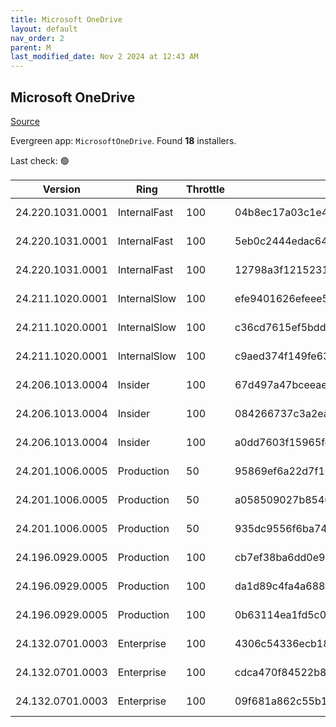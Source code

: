```yaml
---
title: Microsoft OneDrive
layout: default
nav_order: 2
parent: M
last_modified_date: Nov 2 2024 at 12:43 AM
---
```


## Microsoft OneDrive

[Source](https://onedrive.live.com/)

Evergreen app: `MicrosoftOneDrive`. Found **18** installers.

Last check: 🟢

| Version          | Ring         | Throttle | Sha256                                                           | Architecture | Type | URI                                                                                                                                                                  |
| ---------------- | ------------ | -------- | ---------------------------------------------------------------- | ------------ | ---- | -------------------------------------------------------------------------------------------------------------------------------------------------------------------- |
| 24.220.1031.0001 | InternalFast | 100      | 04b8ec17a03c1e4341e62d5331ede9559645978516c798471b02b2c11c4424b6 | ARM64        | exe  | [https://oneclient.sfx.ms/Win/Installers/24.220.1031.0001/arm64/OneDriveSetup.exe](https://oneclient.sfx.ms/Win/Installers/24.220.1031.0001/arm64/OneDriveSetup.exe) |
| 24.220.1031.0001 | InternalFast | 100      | 5eb0c2444edac648999b763adc83b9a45143f882ae943409a86581b42e405c22 | x64          | exe  | [https://oneclient.sfx.ms/Win/Installers/24.220.1031.0001/amd64/OneDriveSetup.exe](https://oneclient.sfx.ms/Win/Installers/24.220.1031.0001/amd64/OneDriveSetup.exe) |
| 24.220.1031.0001 | InternalFast | 100      | 12798a3f1215231ab9fb6ce076f922132e5cb12e3e1b00fba3f2dd140010a101 | x86          | exe  | [https://oneclient.sfx.ms/Win/Installers/24.220.1031.0001/OneDriveSetup.exe](https://oneclient.sfx.ms/Win/Installers/24.220.1031.0001/OneDriveSetup.exe)             |
| 24.211.1020.0001 | InternalSlow | 100      | efe9401626efeee552c510f93a4ddcdcbd39a9842541fdd4631ade169938180e | ARM64        | exe  | [https://oneclient.sfx.ms/Win/Installers/24.211.1020.0001/arm64/OneDriveSetup.exe](https://oneclient.sfx.ms/Win/Installers/24.211.1020.0001/arm64/OneDriveSetup.exe) |
| 24.211.1020.0001 | InternalSlow | 100      | c36cd7615ef5bdd5dff4fa9deeb47891579ac2ad309b5146c681b8a486bd9448 | x64          | exe  | [https://oneclient.sfx.ms/Win/Installers/24.211.1020.0001/amd64/OneDriveSetup.exe](https://oneclient.sfx.ms/Win/Installers/24.211.1020.0001/amd64/OneDriveSetup.exe) |
| 24.211.1020.0001 | InternalSlow | 100      | c9aed374f149fe630f58d77adde5f05e878e3baf34938dbb84f36bc8e6c11d6a | x86          | exe  | [https://oneclient.sfx.ms/Win/Installers/24.211.1020.0001/OneDriveSetup.exe](https://oneclient.sfx.ms/Win/Installers/24.211.1020.0001/OneDriveSetup.exe)             |
| 24.206.1013.0004 | Insider      | 100      | 67d497a47bceeae826393e13577d7929c14e17d3c035c2ca471a657358b334aa | ARM64        | exe  | [https://oneclient.sfx.ms/Win/Installers/24.206.1013.0004/arm64/OneDriveSetup.exe](https://oneclient.sfx.ms/Win/Installers/24.206.1013.0004/arm64/OneDriveSetup.exe) |
| 24.206.1013.0004 | Insider      | 100      | 084266737c3a2ea993deba0a20933ca23a3f0f99b7ac0413d502aff8ebc2b07d | x64          | exe  | [https://oneclient.sfx.ms/Win/Installers/24.206.1013.0004/amd64/OneDriveSetup.exe](https://oneclient.sfx.ms/Win/Installers/24.206.1013.0004/amd64/OneDriveSetup.exe) |
| 24.206.1013.0004 | Insider      | 100      | a0dd7603f15965fdc8e5ddd52cb69ee0208f03a8a61b96b931caafb3a212757b | x86          | exe  | [https://oneclient.sfx.ms/Win/Installers/24.206.1013.0004/OneDriveSetup.exe](https://oneclient.sfx.ms/Win/Installers/24.206.1013.0004/OneDriveSetup.exe)             |
| 24.201.1006.0005 | Production   | 50       | 95869ef6a22d7f104b8d4347fc98a3fea23cce72c6e04503de95df181909e544 | ARM64        | exe  | [https://oneclient.sfx.ms/Win/Installers/24.201.1006.0005/arm64/OneDriveSetup.exe](https://oneclient.sfx.ms/Win/Installers/24.201.1006.0005/arm64/OneDriveSetup.exe) |
| 24.201.1006.0005 | Production   | 50       | a058509027b8540ff6b82560ee77b3944bc193badabf5ae9d49b80ccc8d09cd9 | x64          | exe  | [https://oneclient.sfx.ms/Win/Installers/24.201.1006.0005/amd64/OneDriveSetup.exe](https://oneclient.sfx.ms/Win/Installers/24.201.1006.0005/amd64/OneDriveSetup.exe) |
| 24.201.1006.0005 | Production   | 50       | 935dc9556f6ba74309a815c3dd329b647c145c53952cbb1f5538af046358fa20 | x86          | exe  | [https://oneclient.sfx.ms/Win/Installers/24.201.1006.0005/OneDriveSetup.exe](https://oneclient.sfx.ms/Win/Installers/24.201.1006.0005/OneDriveSetup.exe)             |
| 24.196.0929.0005 | Production   | 100      | cb7ef38ba6dd0e9603b151f34d5140bbf9ce8cca92a7f9f1bcc4b5ebcd302f5e | ARM64        | exe  | [https://oneclient.sfx.ms/Win/Installers/24.196.0929.0005/arm64/OneDriveSetup.exe](https://oneclient.sfx.ms/Win/Installers/24.196.0929.0005/arm64/OneDriveSetup.exe) |
| 24.196.0929.0005 | Production   | 100      | da1d89c4fa4a688f8b118c4e6d7d27840ddd84a3ca09eb40e541839fb2306e4c | x64          | exe  | [https://oneclient.sfx.ms/Win/Installers/24.196.0929.0005/amd64/OneDriveSetup.exe](https://oneclient.sfx.ms/Win/Installers/24.196.0929.0005/amd64/OneDriveSetup.exe) |
| 24.196.0929.0005 | Production   | 100      | 0b63114ea1fd5c047ff474b73d09f3c69e3e14f89318ac5f9c7a164887edc869 | x86          | exe  | [https://oneclient.sfx.ms/Win/Installers/24.196.0929.0005/OneDriveSetup.exe](https://oneclient.sfx.ms/Win/Installers/24.196.0929.0005/OneDriveSetup.exe)             |
| 24.132.0701.0003 | Enterprise   | 100      | 4306c54336ecb1849749b2fda266cd431c0e3e74aa805de19f295fdee441d800 | ARM64        | exe  | [https://oneclient.sfx.ms/Win/Installers/24.132.0701.0003/arm64/OneDriveSetup.exe](https://oneclient.sfx.ms/Win/Installers/24.132.0701.0003/arm64/OneDriveSetup.exe) |
| 24.132.0701.0003 | Enterprise   | 100      | cdca470f84522b8d1251ad326bcf65a167fbbebf38502d1497a51bc93d2533d4 | x64          | exe  | [https://oneclient.sfx.ms/Win/Installers/24.132.0701.0003/amd64/OneDriveSetup.exe](https://oneclient.sfx.ms/Win/Installers/24.132.0701.0003/amd64/OneDriveSetup.exe) |
| 24.132.0701.0003 | Enterprise   | 100      | 09f681a862c55b12d6ca2f554609b42a5f9852a52cadb86611079f31428b5840 | x86          | exe  | [https://oneclient.sfx.ms/Win/Installers/24.132.0701.0003/OneDriveSetup.exe](https://oneclient.sfx.ms/Win/Installers/24.132.0701.0003/OneDriveSetup.exe)             |
